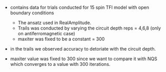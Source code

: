 * contains data for trials conducted for 15 spin TFI model with open boundary conditions
    - The ansatz used in RealAmplitude.
    - Trails was conducted by varying the circuit depth reps = 4,6,8 (only on antiferromagnetic case)
    - maxiter was fixed to be a constant = 300 

* in the trails we observed accuracy to detoriate with the circuit depth.
* maxiter value was fixed to 300 since we want to compare it with NQS which converges to a value with 300 iterations.